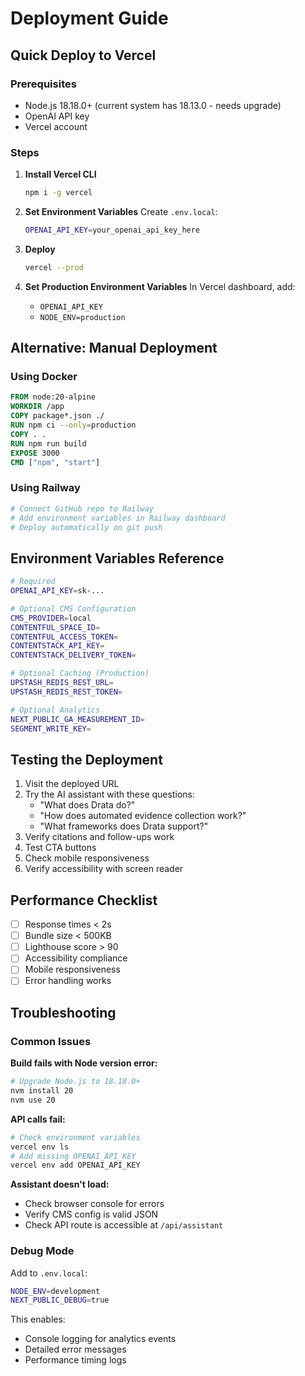 # Deployment Guide

## Quick Deploy to Vercel

### Prerequisites
- Node.js 18.18.0+ (current system has 18.13.0 - needs upgrade)
- OpenAI API key
- Vercel account

### Steps

1. **Install Vercel CLI**
   ```bash
   npm i -g vercel
   ```

2. **Set Environment Variables**
   Create `.env.local`:
   ```bash
   OPENAI_API_KEY=your_openai_api_key_here
   ```

3. **Deploy**
   ```bash
   vercel --prod
   ```

4. **Set Production Environment Variables**
   In Vercel dashboard, add:
   - `OPENAI_API_KEY`
   - `NODE_ENV=production`

## Alternative: Manual Deployment

### Using Docker
```dockerfile
FROM node:20-alpine
WORKDIR /app
COPY package*.json ./
RUN npm ci --only=production
COPY . .
RUN npm run build
EXPOSE 3000
CMD ["npm", "start"]
```

### Using Railway
```bash
# Connect GitHub repo to Railway
# Add environment variables in Railway dashboard
# Deploy automatically on git push
```

## Environment Variables Reference

```bash
# Required
OPENAI_API_KEY=sk-...

# Optional CMS Configuration
CMS_PROVIDER=local
CONTENTFUL_SPACE_ID=
CONTENTFUL_ACCESS_TOKEN=
CONTENTSTACK_API_KEY=
CONTENTSTACK_DELIVERY_TOKEN=

# Optional Caching (Production)
UPSTASH_REDIS_REST_URL=
UPSTASH_REDIS_REST_TOKEN=

# Optional Analytics
NEXT_PUBLIC_GA_MEASUREMENT_ID=
SEGMENT_WRITE_KEY=
```

## Testing the Deployment

1. Visit the deployed URL
2. Try the AI assistant with these questions:
   - "What does Drata do?"
   - "How does automated evidence collection work?"
   - "What frameworks does Drata support?"
3. Verify citations and follow-ups work
4. Test CTA buttons
5. Check mobile responsiveness
6. Verify accessibility with screen reader

## Performance Checklist

- [ ] Response times < 2s
- [ ] Bundle size < 500KB
- [ ] Lighthouse score > 90
- [ ] Accessibility compliance
- [ ] Mobile responsiveness
- [ ] Error handling works

## Troubleshooting

### Common Issues

**Build fails with Node version error:**
```bash
# Upgrade Node.js to 18.18.0+
nvm install 20
nvm use 20
```

**API calls fail:**
```bash
# Check environment variables
vercel env ls
# Add missing OPENAI_API_KEY
vercel env add OPENAI_API_KEY
```

**Assistant doesn't load:**
- Check browser console for errors
- Verify CMS config is valid JSON
- Check API route is accessible at `/api/assistant`

### Debug Mode

Add to `.env.local`:
```bash
NODE_ENV=development
NEXT_PUBLIC_DEBUG=true
```

This enables:
- Console logging for analytics events
- Detailed error messages
- Performance timing logs
